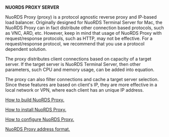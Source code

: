 **NUORDS PROXY SERVER**

NuoRDS Proxy (proxy) is a protocol agnostic reverse proxy and IP-based load balancer. Originally designed for NuoRDS Terminal Server for Mac, the NuoRDS Proxy can in fact distribute other connection based protocols, such as VNC, ARD, etc. However, keep in mind that usage of NuoRDS Proxy with request/response protocols, such as HTTP, may not be effective. For a request/response protocol, we recommend that you use a protocol dependent solution.

The proxy distributes client connections based on capacity of a target server. If the target server is NuoRDS Terminal Server, then other parameters, such CPU and memory usage, can be added into equation.

The proxy can also filter connections and cache a target server selection. Since these features are based on client's IP, they are more effective in a local network or VPN, where each client has an unique IP address. 

[How to build NuoRDS Proxy.](doc/BUILD.md)

[How to install NuoRDS Proxy.](doc/INSTALL.md)

[How to configure NuoRDS Proxy.](doc/CONFIG.md)

[NuoRDS Proxy address format.](doc/ADDRESS.md)

